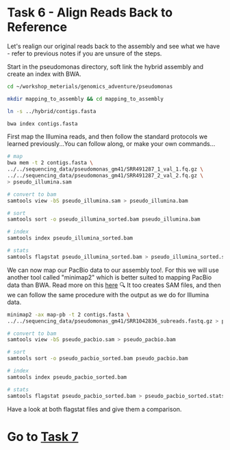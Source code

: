 # Task 6 - Align Reads Back to Reference
Let's realign our original reads back to the assembly and see what we have - refer to previous notes if you are unsure of the steps.

Start in the pseudomonas directory, soft link the hybrid assembly and create an index with BWA.
```bash
cd ~/workshop_meterials/genomics_adventure/pseudomonas

mkdir mapping_to_assembly && cd mapping_to_assembly

ln -s ../hybrid/contigs.fasta

bwa index contigs.fasta
```

First map the Illumina reads, and then follow the standard protocols we learned previously...You can follow along, or make your own commands...
```bash
# map
bwa mem -t 2 contigs.fasta \
../../sequencing_data/pseudomonas_gm41/SRR491287_1_val_1.fq.gz \
../../sequencing_data/pseudomonas_gm41/SRR491287_2_val_2.fq.gz \
> pseudo_illumina.sam

# convert to bam
samtools view -bS pseudo_illumina.sam > pseudo_illumina.bam

# sort
samtools sort -o pseudo_illumina_sorted.bam pseudo_illumina.bam

# index
samtools index pseudo_illumina_sorted.bam

# stats
samtools flagstat pseudo_illumina_sorted.bam > pseudo_illumina_sorted.stats
```

We can now map our PacBio data to our assembly too!. For this we will use another tool called "minimap2" which is better suited to mapping PacBio data than BWA. Read more on this [here](https://lh3.github.io/2018/04/02/minimap2-and-the-future-of-bwa) :mag:
It too creates SAM files, and then we can follow the same procedure with the output as we do for Illumina data.
```bash
minimap2 -ax map-pb -t 2 contigs.fasta \
../../sequencing_data/pseudomonas_gm41/SRR1042836_subreads.fastq.gz > pseudo_pacbio.sam

# convert to bam
samtools view -bS pseudo_pacbio.sam > pseudo_pacbio.bam

# sort
samtools sort -o pseudo_pacbio_sorted.bam pseudo_pacbio.bam

# index
samtools index pseudo_pacbio_sorted.bam

# stats
samtools flagstat pseudo_pacbio_sorted.bam > pseudo_pacbio_sorted.stats
```

Have a look at both flagstat files and give them a comparison.

# Go to [Task 7](https:a//github.com/guyleonard/genomics_adventure/blob/release/chapter_5/task_7.md)
